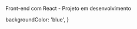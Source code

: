 Front-end com React - Projeto em desenvolvimento

[theme.breakpoints.down('xs')]: {
         backgroundColor: 'blue',
       }